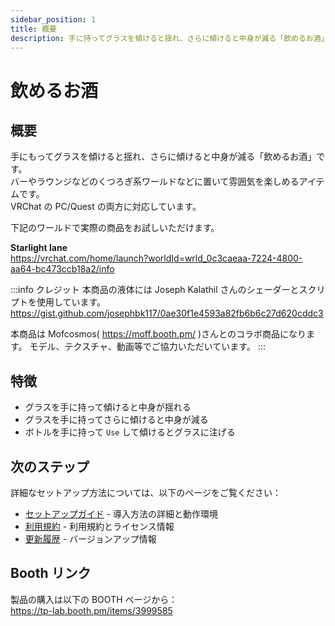 ```yaml
---
sidebar_position: 1
title: 概要
description: 手に持ってグラスを傾けると揺れ、さらに傾けると中身が減る「飲めるお酒」のドキュメント
---
```


# 飲めるお酒

## 概要

手にもってグラスを傾けると揺れ、さらに傾けると中身が減る「飲めるお酒」です。  
バーやラウンジなどのくつろぎ系ワールドなどに置いて雰囲気を楽しめるアイテムです。  
VRChat の PC/Quest の両方に対応しています。

下記のワールドで実際の商品をお試しいただけます。

**Starlight lane**  
https://vrchat.com/home/launch?worldId=wrld_0c3caeaa-7224-4800-aa64-bc473ccb18a2/info

:::info クレジット
本商品の液体には Joseph Kalathil さんのシェーダーとスクリプトを使用しています。
https://gist.github.com/josephbk117/0ae30f1e4593a82fb6b6c27d620cddc3

本商品は Mofcosmos( https://moff.booth.pm/ )さんとのコラボ商品になります。
モデル、テクスチャ、動画等でご協力いただいています。
:::

## 特徴

- グラスを手に持って傾けると中身が揺れる
- グラスを手に持ってさらに傾けると中身が減る
- ボトルを手に持って `Use` して傾けるとグラスに注げる

## 次のステップ

詳細なセットアップ方法については、以下のページをご覧ください：

- [セットアップガイド](./setup) - 導入方法の詳細と動作環境
- [利用規約](./terms) - 利用規約とライセンス情報
- [更新履歴](./changelog) - バージョンアップ情報

## Booth リンク

製品の購入は以下の BOOTH ページから：  
https://tp-lab.booth.pm/items/3999585

